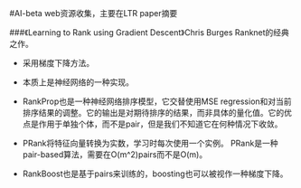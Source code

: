 #AI-beta
web资源收集，主要在LTR paper摘要

###《Learning to Rank using Gradient Descent》Chris Burges
Ranknet的经典之作。 <br>
* 采用梯度下降方法。
* 本质上是神经网络的一种实现。

* RankProp也是一种神经网络排序模型，它交替使用MSE regression和对当前排序结果的调整。它的输出是对期待排序的结果，而非具体的量化值。它的优点是作用于单独个体，而不是pair，但是我们不知道它在何种情况下收敛。

* PRank将特征向量转换为实数，学习时每次使用一个实例。
PRank是一种pair-based算法，需要在O(m^2)pairs而不是O(m)。
* RankBoost也是基于pairs来训练的，boosting也可以被视作一种梯度下降。